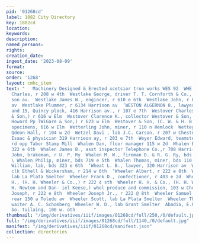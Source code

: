 ```yaml
---
pid: '01268cd'
label: 1882 City Directory
key: 1882cd
location: 
keywords: 
description: 
named_persons: 
rights: 
creation_date: 
ingest_date: '2023-08-09'
format: 
source: 
order: '1268'
layout: cmhc_item
text: "   Machinery Designed & Erected xcetsior tron works WES 92  WHE     Weatlake
  Charles, r 208 w 4th  Westlake George, driver T. T. Cornforth & Co., r 6134 Harri-
  son av.  Westlake James W., engincer, r 610 e 6th  Westlake John, r 6134 Harrison
  av  Westlake Plummer, r 6134 Harrison av  ‘WESTON ALGERNON 8., lawyer, rooms 14
  and 15, Quincy plock, 416 Harrison av., r 107 e 7th  Westover Charles W., (Westover
  & Son,) r 616 w Elm  Westover Clarence K., collector Westover & Son, 616 w Elm  Westover
  Howard Pp lWiGare & Son,) r 623 w Elm  Westover & Son, (C. W. & H. B.,) mineral
  specimens, 616 w Elm  Wetterling John, miner, r 110 n Hemlock  Wetteg Phili parkpr
  Qdeon Hall, r 104 w 2d  Wetzel Davi , lab J.C. Carson, r 207 w Chestnut  Weyand_
  Isaac & physician 319 Harrieon ay, r 203 e 7th  Weyer Edward, teamster, bds Oro
  rd opp Tabor Stamp Mill  Whalen Dan, floor manager 115 w 2d  Whalen Ellen Mrs.,
  322 e 6th  Whalen James B., asst inspector Telephone Co.,r 708 Harri- son ay  Whalen
  Jobn, brakeman, r U. P. Ry  Whalen M. W., fireman D. & R. G. Ry, bds Cadillac House
  \ Whalen Philip, miner, bds 719 e 5th  Whalen Thomas, miner, bds 110 s Hemlock  Whalen
  William, lab, bds 323 e 6th  ‘Wheat L. B., lawyer, 320 Harrison av  Whedon Joseph,
  clk Ethell & Wickersham, r 214 w 6th  ‘Wheeler Albert, r 222 e 8th  Wheeler A.,
  lab La Plata Smelter  Wheeler Frank D., confectioner, r 403 e 2d  Wheeler Harry
  H., (H. H. Wheeler & Co.,) r 222 ¢ sth  Wheeler H. H. & Co., (H. H. Wheeler, G@.
  H. Newton and Dan- iel Keese,) whol produce and commission, 103 w Chestnut  Wheeler
  Joseph, r 222 e 8th  Wheeler Joseph Jr., r 222 @ 8th  Wheeler Samuel M. miner, bds
  rear 150 a Toledo av  Wheeler Scott, lab La Plata Smelter  Wheeler Thomas, col’d,
  waiter A. C. Schomberg  Wheeler W. D., lab Grant Smelter  Abadia, E.R, & G0, tssecent
  bo. tuilaing, 100 w. oth       "
thumbnail: "/img/derivatives/iiif/images/01268cd/full/250,/0/default.jpg"
full: "/img/derivatives/iiif/images/01268cd/full/1140,/0/default.jpg"
manifest: "/img/derivatives/iiif/01268cd/manifest.json"
collection: directories
---
```

